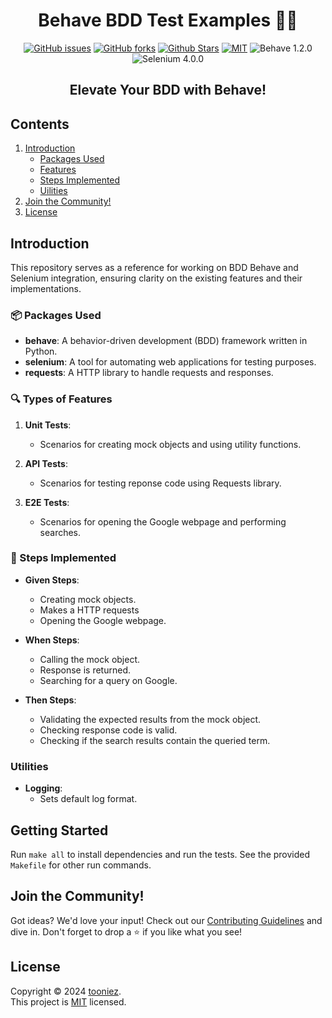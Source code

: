 
<h1 align="center">Behave BDD Test Examples 🚀🔬</h1>



<!-- Badges -->
<p align="center">
<a href="https://github.com/tooniez/behave-bdd-python/issues"><img alt="GitHub issues" src="https://img.shields.io/github/issues/tooniez/behave-bdd-python"></a>
<a href="https://github.com/tooniez/behave-bdd-python/network"><img alt="GitHub forks" src="https://img.shields.io/github/forks/tooniez/behave-bdd-python"></a>
<a href="https://github.com/tooniez/behave-bdd-python/stargazers"><img alt="Github Stars" src="https://img.shields.io/github/stars/tooniez/behave-bdd-python"></a>
<a href="https://github.com/tooniez/behave-bdd-python/blob/master/LICENSE"><img alt="MIT" src="https://img.shields.io/github/license/tooniez/behave-bdd-python"></a>
<img src="https://img.shields.io/badge/behave-1.2.0-blue" alt="Behave 1.2.0" />
<img src="https://img.shields.io/badge/selenium-4.0.0-blue" alt="Selenium 4.0.0" />
<!-- <a href="https://github.com/tooniez/behave-bdd-python/"><img alt="Code style: black" src="https://img.shields.io/badge/code%20style-black-000000.svg"></a> -->


<h2 align="center">Elevate Your BDD with Behave!</h2>

</p>

## Contents

1. [Introduction](#intro)
    - [Packages Used](#packages)
    - [Features](#features)
    - [Steps Implemented](#steps)
    - [Uilities](#utilities)
3. [Join the Community!](#section03)
4. [License](#section04)



<a id='intro'></a>

## Introduction

This repository serves as a reference for working on BDD Behave and Selenium integration, ensuring clarity on the existing features and their implementations.

<a id='packages'></a>

### 📦 Packages Used
- **behave**: A behavior-driven development (BDD) framework written in Python.
- **selenium**: A tool for automating web applications for testing purposes.
- **requests**: A HTTP library to handle requests and responses.

<a id='features'></a>

### 🔍 Types of Features

1. **Unit Tests**:
   - Scenarios for creating mock objects and using utility functions.

2. **API Tests**:
   - Scenarios for testing reponse code using Requests library.

2. **E2E Tests**:
   - Scenarios for opening the Google webpage and performing searches.

<a id='steps'></a>

### 🧪 Steps Implemented

- **Given Steps**:
  - Creating mock objects.
  - Makes a HTTP requests
  - Opening the Google webpage.

- **When Steps**:
  - Calling the mock object.
  - Response is returned.
  - Searching for a query on Google.

- **Then Steps**:
  - Validating the expected results from the mock object.
  - Checking response code is valid.
  - Checking if the search results contain the queried term.

<a id='utilities'></a>

### Utilities

- **Logging**:
  - Sets default log format.

<a id='started'></a>

## Getting Started

Run `make all` to install dependencies and run the tests. See the provided `Makefile` for other run commands.

<a id='section03'></a>

## Join the Community!

Got ideas? We'd love your input! Check out our [Contributing Guidelines](.github/CONTRIBUTING.md) and dive in. Don't forget to drop a ⭐️ if you like what you see!

<a id='section04'></a>

## License

Copyright © 2024 [tooniez](https://github.com/tooniez). <br />
This project is [MIT](https://github.com/tooniez/appium-framework/blob/main/LICENSE) licensed.
